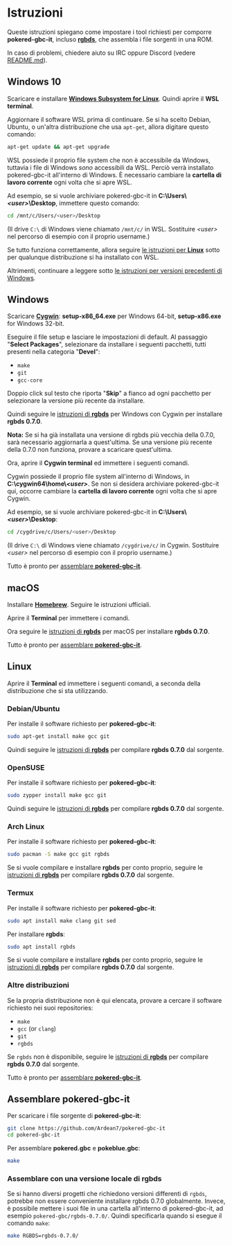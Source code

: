 # Istruzioni

Queste istruzioni spiegano come impostare i tool richiesti per comporre **pokered-gbc-it**, incluso [**rgbds**](https://github.com/gbdev/rgbds), che assembla i file sorgenti in una ROM.

In caso di problemi, chiedere aiuto su IRC oppure Discord (vedere [README.md](README.md)).


## Windows 10

Scaricare e installare [**Windows Subsystem for Linux**](https://docs.microsoft.com/en-us/windows/wsl/install-win10). Quindi aprire il **WSL terminal**.

Aggiornare il software WSL prima di continuare. Se si ha scelto Debian, Ubuntu, o un'altra distribuzione che usa `apt-get`, allora digitare questo comando:

```bash
apt-get update && apt-get upgrade
```

WSL possiede il proprio file system che non è accessibile da Windows, tuttavia i file di Windows *sono* accessibili da WSL. Perciò verrà installato pokered-gbc-it all'interno di Windows. È necessario cambiare la **cartella di lavoro corrente** ogni volta che si apre WSL.

Ad esempio, se si vuole archiviare pokered-gbc-it in **C:\Users\\*\<user>*\Desktop**, immettere questo comando:

```bash
cd /mnt/c/Users/<user>/Desktop
```

(Il drive `C:\` di Windows viene chiamato `/mnt/c/` in WSL. Sostituire *\<user>* nel percorso di esempio con il proprio username.)

Se tutto funziona correttamente, allora seguire [le istruzioni per **Linux**](#linux) sotto per qualunque distribuzione si ha installato con WSL.

Altrimenti, continuare a leggere sotto [le istruzioni per versioni precedenti di Windows](#windows).


## Windows

Scaricare [**Cygwin**](http://cygwin.com/install.html): **setup-x86_64.exe** per Windows 64-bit, **setup-x86.exe** for Windows 32-bit.

Eseguire il file setup e lasciare le impostazioni di default. Al passaggio "**Select Packages**", selezionare da installare i seguenti pacchetti, tutti presenti nella categoria "**Devel**":

- `make`
- `git`
- `gcc-core`

Doppio click sul testo che riporta "**Skip**" a fianco ad ogni pacchetto per selezionare la versione più recente da installare.

Quindi seguire le [istruzioni di **rgbds**](https://rgbds.gbdev.io/install#pre-built) per Windows con Cygwin per installare **rgbds 0.7.0**.

**Nota:** Se si ha già installata una versione di rgbds più vecchia della 0.7.0, sarà necessario aggiornarla a quest'ultima. Se una versione più recente della 0.7.0 non funziona, provare a scaricare quest'ultima.

Ora, aprire il **Cygwin terminal** ed immettere i seguenti comandi.

Cygwin possiede il proprio file system all'interno di Windows, in **C:\cygwin64\home\\*\<user>***. Se non si desidera archiviare pokered-gbc-it qui, occorre cambiare la **cartella di lavoro corrente** ogni volta che si apre Cygwin.

Ad esempio, se si vuole archiviare pokered-gbc-it in **C:\Users\\*\<user>*\Desktop**:

```bash
cd /cygdrive/c/Users/<user>/Desktop
```

(Il drive `C:\` di Windows viene chiamato `/cygdrive/c/` in Cygwin. Sostituire *\<user>* nel percorso di esempio con il proprio username.)

Tutto è pronto per [assemblare **pokered-gbc-it**](#assemblare-pokered-gbc-it).


## macOS

Installare [**Homebrew**](https://brew.sh/). Seguire le istruzioni ufficiali.

Aprire il **Terminal** per immettere i comandi.

Ora seguire le [istruzioni di **rgbds**](https://rgbds.gbdev.io/install#pre-built) per macOS per installare **rgbds 0.7.0**.

Tutto è pronto per [assemblare **pokered-gbc-it**](#assemblare-pokered-gbc-it).


## Linux

Aprire il **Terminal** ed immettere i seguenti comandi, a seconda della distribuzione che si sta utilizzando.

### Debian/Ubuntu

Per installe il software richiesto per **pokered-gbc-it**:

```bash
sudo apt-get install make gcc git
```

Quindi seguire le [istruzioni di **rgbds**](https://rgbds.gbdev.io/install#building-from-source) per compilare **rgbds 0.7.0** dal sorgente.

### OpenSUSE

Per installe il software richiesto per **pokered-gbc-it**:

```bash
sudo zypper install make gcc git
```

Quindi seguire le [istruzioni di **rgbds**](https://rgbds.gbdev.io/install#building-from-source) per compilare **rgbds 0.7.0** dal sorgente.

### Arch Linux

Per installe il software richiesto per **pokered-gbc-it**:

```bash
sudo pacman -S make gcc git rgbds
```

Se si vuole compilare e installare **rgbds** per conto proprio, seguire le [istruzioni di **rgbds**](https://rgbds.gbdev.io/install#building-from-source) per compilare **rgbds 0.7.0** dal sorgente.

### Termux

Per installe il software richiesto per **pokered-gbc-it**:

```bash
sudo apt install make clang git sed
```

Per installare **rgbds**:

```bash
sudo apt install rgbds
```

Se si vuole compilare e installare **rgbds** per conto proprio, seguire le [istruzioni di **rgbds**](https://rgbds.gbdev.io/install#building-from-source) per compilare **rgbds 0.7.0** dal sorgente.

### Altre distribuzioni

Se la propria distribuzione non è qui elencata, provare a cercare il software richiesto nei suoi repositories:

- `make`
- `gcc` (or `clang`)
- `git`
- `rgbds`

Se `rgbds` non è disponibile, seguire le [istruzioni di **rgbds**](https://rgbds.gbdev.io/install#building-from-source) per compilare **rgbds 0.7.0** dal sorgente.

Tutto è pronto per [assemblare **pokered-gbc-it**](#assemblare-pokered-gbc-it).


## Assemblare pokered-gbc-it

Per scaricare i file sorgente di **pokered-gbc-it**:

```bash
git clone https://github.com/Ardean7/pokered-gbc-it
cd pokered-gbc-it
```

Per assemblare **pokered.gbc** e **pokeblue.gbc**:

```bash
make
```

### Assemblare con una versione locale di rgbds

Se si hanno diversi progetti che richiedono versioni differenti di `rgbds`, potrebbe non essere conveniente installare rgbds 0.7.0 globalmente. Invece, è possibile mettere i suoi file in una cartella all'interno di pokered-gbc-it, ad esempio `pokered-gbc/rgbds-0.7.0/`. Quindi specificarla quando si esegue il comando `make`:

```bash
make RGBDS=rgbds-0.7.0/
```
